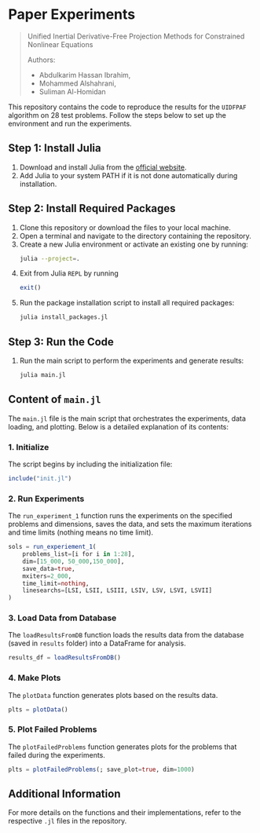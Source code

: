 # Paper Experiments
> Unified Inertial Derivative-Free Projection Methods for Constrained Nonlinear Equations 
>
> Authors:
> - Abdulkarim Hassan Ibrahim, 
> - Mohammed Alshahrani, 
> - Suliman Al-Homidan 

This repository contains the code to reproduce the results for the `UIDFPAF` algorithm on 28 test problems. Follow the steps below to set up the environment and run the experiments.

## Step 1: Install Julia

1. Download and install Julia from the [official website](https://julialang.org/downloads/).
2. Add Julia to your system PATH if it is not done automatically during installation.

## Step 2: Install Required Packages

1. Clone this repository or download the files to your local machine.
2. Open a terminal and navigate to the directory containing the repository.
3. Create a new Julia environment or activate an existing one by running:
    ```sh
    julia --project=.
    ```
5. Exit from Julia `REPL` by running
   ```julia
   exit()
   ```
7. Run the package installation script to install all required packages:
    ```sh
    julia install_packages.jl
    ```

## Step 3: Run the Code

1. Run the main script to perform the experiments and generate results:
    ```sh
    julia main.jl
    ```

## Content of `main.jl`

The `main.jl` file is the main script that orchestrates the experiments, data loading, and plotting. Below is a detailed explanation of its contents:

### 1. Initialize

The script begins by including the initialization file:
```julia
include("init.jl")
```

### 2. Run Experiments

The `run_experiment_1` function runs the experiments on the specified problems and dimensions, saves the data, and sets the maximum iterations and time limits (nothing means no time limit).
```julia
sols = run_experiement_1(
    problems_list=[i for i in 1:28],
    dim=[15_000, 50_000,150_000],
    save_data=true,
    mxiters=2_000,
    time_limit=nothing,
    linesearchs=[LSI, LSII, LSIII, LSIV, LSV, LSVI, LSVII]
)
```

### 3. Load Data from Database

The `loadResultsFromDB` function loads the results data from the database (saved in `results` folder) into a DataFrame for analysis.
```julia
results_df = loadResultsFromDB()
```

### 4. Make Plots

The `plotData` function generates plots based on the results data.
```julia
plts = plotData()
```

### 5. Plot Failed Problems

The `plotFailedProblems` function generates plots for the problems that failed during the experiments.
```julia
plts = plotFailedProblems(; save_plot=true, dim=1000)
```

## Additional Information

For more details on the functions and their implementations, refer to the respective `.jl` files in the repository.
